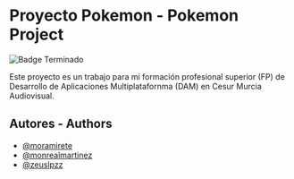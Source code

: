 
# Proyecto Pokemon - Pokemon Project

 ![Badge Terminado](https://img.shields.io/badge/STATUS-FINISHED-red)

Este proyecto es un trabajo para mi formación profesional superior (FP) de Desarrollo de Aplicaciones Multiplatafornma (DAM) en Cesur Murcia Audiovisual.

## Autores - Authors

- [@moramirete](https://www.github.com/moramirete)
- [@monrealmartinez](https://github.com/monrealmartinez)
- [@zeuslpzz](https://github.com/zeuslpzz)


